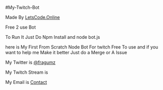 #My-Twitch-Bot

Made By [LetsCode.Online](http://letscode.online)

Free 2 use Bot

To Run It Just Do Npm Install and node bot.js

here is My First From Scratch Node Bot For twitch Free To use and if you want to help me Make it better Just do a Merge or A Issue

My Twitter is [@fragumz](http://twitter.com/fragumz)

My Twitch Stream is [](http://twitch.tv/fragumz)

My Email is [Contact](mailto:mtechniklol@gmail.com)
